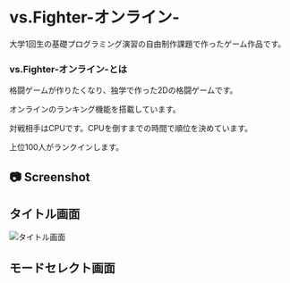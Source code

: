 # vs.Fighter-オンライン-
大学1回生の基礎プログラミング演習の自由制作課題で作ったゲーム作品です。

### vs.Fighter-オンライン-とは
 
格闘ゲームが作りたくなり、独学で作った2Dの格闘ゲームです。

オンラインのランキング機能を搭載しています。

対戦相手はCPUです。CPUを倒すまでの時間で順位を決めています。

上位100人がランクインします。

## 📷 Screenshot
## タイトル画面
![タイトル画面](https://user-images.githubusercontent.com/60394438/106357277-84b23a00-6348-11eb-93fe-1912ce394946.png)

## モードセレクト画面
